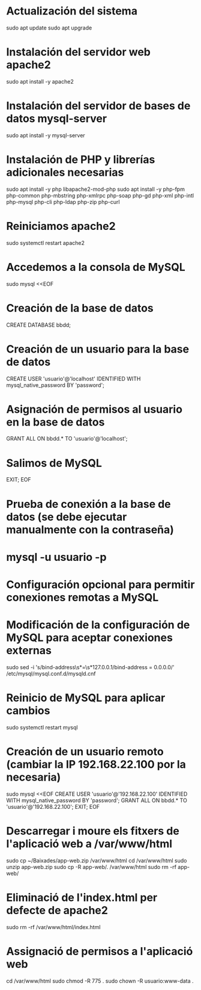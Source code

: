 # Actualización del sistema
sudo apt update
sudo apt upgrade

# Instalación del servidor web apache2
sudo apt install -y apache2

# Instalación del servidor de bases de datos mysql-server
sudo apt install -y mysql-server

# Instalación de PHP y librerías adicionales necesarias
sudo apt install -y php libapache2-mod-php
sudo apt install -y php-fpm php-common php-mbstring php-xmlrpc php-soap php-gd php-xml php-intl php-mysql php-cli php-ldap php-zip php-curl

# Reiniciamos apache2
sudo systemctl restart apache2

# Accedemos a la consola de MySQL
sudo mysql <<EOF
# Creación de la base de datos
CREATE DATABASE bbdd;

# Creación de un usuario para la base de datos
CREATE USER 'usuario'@'localhost' IDENTIFIED WITH mysql_native_password BY 'password';

# Asignación de permisos al usuario en la base de datos
GRANT ALL ON bbdd.* TO 'usuario'@'localhost';

# Salimos de MySQL
EXIT;
EOF

# Prueba de conexión a la base de datos (se debe ejecutar manualmente con la contraseña)
# mysql -u usuario -p

# Configuración opcional para permitir conexiones remotas a MySQL
# Modificación de la configuración de MySQL para aceptar conexiones externas
sudo sed -i 's/bind-address\s*=\s*127.0.0.1/bind-address = 0.0.0.0/' /etc/mysql/mysql.conf.d/mysqld.cnf

# Reinicio de MySQL para aplicar cambios
sudo systemctl restart mysql

# Creación de un usuario remoto (cambiar la IP 192.168.22.100 por la necesaria)
sudo mysql <<EOF
CREATE USER 'usuario'@'192.168.22.100' IDENTIFIED WITH mysql_native_password BY 'password';
GRANT ALL ON bbdd.* TO 'usuario'@'192.168.22.100';
EXIT;
EOF

# Descarregar i moure els fitxers de l'aplicació web a /var/www/html
sudo cp ~/Baixades/app-web.zip /var/www/html
cd /var/www/html
sudo unzip app-web.zip
sudo cp -R app-web/. /var/www/html
sudo rm -rf app-web/

# Eliminació de l'index.html per defecte de apache2
sudo rm -rf /var/www/html/index.html

# Assignació de permisos a l'aplicació web
cd /var/www/html
sudo chmod -R 775 .
sudo chown -R usuario:www-data .
